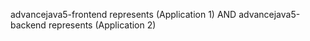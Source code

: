 advancejava5-frontend represents (Application 1) AND
advancejava5-backend represents (Application 2)

